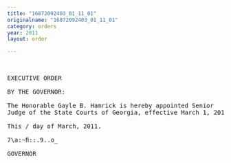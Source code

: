 ```yaml
---
title: "16872092403_01_11_01"
originalname: "16872092403_01_11_01"
category: orders
year: 2011
layout: order

---
```

<pre>
 

EXECUTIVE ORDER

BY THE GOVERNOR:

The Honorable Gayle B. Hamrick is hereby appointed Senior
Judge of the State Courts of Georgia, effective March 1, 2011.

This / day of March, 2011.

7\a:~ﬁ::.9..o_

GOVERNOR

</pre>
